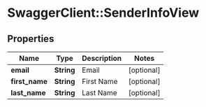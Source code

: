 # SwaggerClient::SenderInfoView

## Properties
Name | Type | Description | Notes
------------ | ------------- | ------------- | -------------
**email** | **String** | Email | [optional] 
**first_name** | **String** | First Name | [optional] 
**last_name** | **String** | Last Name | [optional] 


